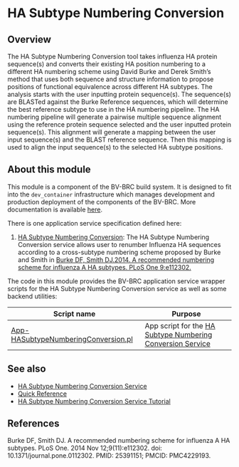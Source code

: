 # HA Subtype Numbering Conversion

## Overview

The HA Subtype Numbering Conversion tool takes influenza HA protein sequence(s) and converts their existing HA position numbering to a different HA numbering scheme using David Burke and Derek Smith’s method that uses both sequence and structure information to propose positions of functional equivalence across different HA subtypes. The analysis starts with the user inputting protein sequence(s). The sequence(s) are BLASTed against the Burke Reference sequences, which will determine the best reference subtype to use in the HA numbering pipeline. The HA numbering pipeline will generate a pairwise multiple sequence alignment using the reference protein sequence selected and the user inputted protein sequence(s). This alignment will generate a mapping between the user input sequence(s) and the BLAST reference sequence. Then this mapping is used to align the input sequence(s) to the selected HA subtype positions.

## About this module

This module is a component of the BV-BRC build system. It is designed to fit into the
`dev_container` infrastructure which manages development and production deployment of
the components of the BV-BRC. More documentation is available [here](https://github.com/BV-BRC/dev_container/tree/master/README.md).

There is one application service specification defined here:
1. [HA Subtype Numbering Conversion](app_specs/HASubtypeNumberingConversion.md): The HA Subtype Numbering Conversion service allows user to renumber Influenza HA sequences according to a cross-subtype numbering scheme proposed by Burke and Smith in [Burke DF, Smith DJ.2014. A recommended numbering scheme for influenza A HA subtypes. PLoS One 9:e112302.](https://pubmed.ncbi.nlm.nih.gov/25391151/)

The code in this module provides the BV-BRC application service wrapper scripts for the HA Subtype Numbering Conversion service as well
as some backend utilities:

| Script name | Purpose |
| ----------- | ------- |
| [App-HASubtypeNumberingConversion.pl](service-scripts/App-HASubtypeNumberingConversion.pl) | App script for the [HA Subtype Numbering Conversion Service](https://www.bv-brc.org/docs/quick_references/services/ha_numbering_service.html) |

## See also

* [HA Subtype Numbering Conversion Service](https://www.bv-brc.org/app/HASubtypeNumberingConversion)
* [Quick Reference](https://www.bv-brc.org/docs/quick_references/services/ha_numbering_service.html)
* [HA Subtype Numbering Conversion Service Tutorial](https://www.bv-brc.org/docs/tutorial/ha_numbering/ha_numbering.html)

## References

Burke DF, Smith DJ. A recommended numbering scheme for influenza A HA subtypes. PLoS One. 2014 Nov 12;9(11):e112302. doi: 10.1371/journal.pone.0112302. PMID: 25391151; PMCID: PMC4229193.



